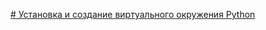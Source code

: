 [# Установка и создание виртуального окружения Python
](https://docs.google.com/document/d/18S3KNz4k5LdKZAt8z3DstLGBxTvM7VAl71MUPeTOi0o/edit?usp=sharing)
